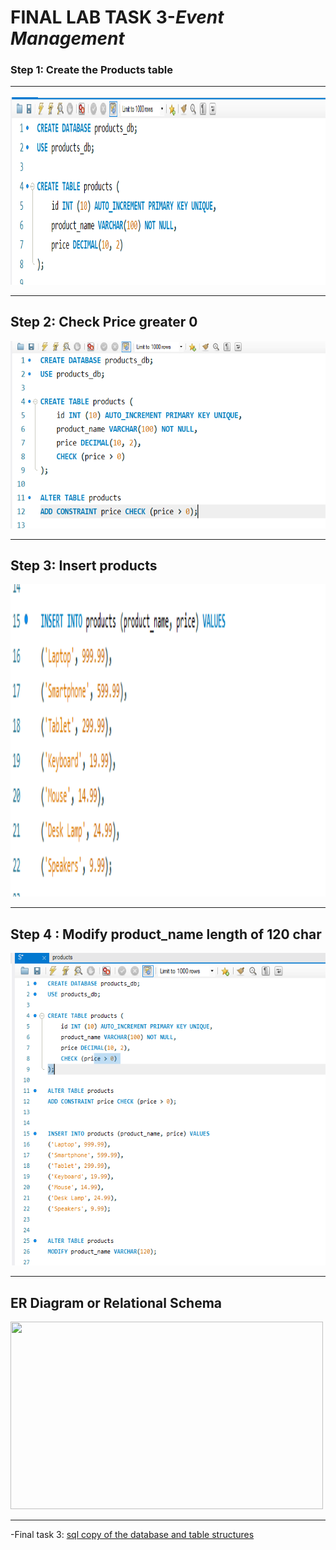 # **FINAL LAB TASK 3**-*Event Management*

###  Step 1: Create the Products table <HR>

<img src="TASK 1.PNG" width="700" height="300"> <br><HR>

## Step 2: Check Price greater 0

<img src="TASK2.PNG" width="700" height="300"> <br><HR>

## Step 3: Insert products

<img src="TASK 3.PNG" width="700" height="500"> <br><HR>

## Step 4 : Modify product_name length of 120 char

<img src="TASK 4.PNG" width="700" height="500"> <br><HR>

## ER Diagram or Relational Schema

<img src="screenshot ER DIAGRAAM.PNG" width="500" height="300"> <br><HR>


-Final task 3: <a href=https://github.com/Mathewski77/EDM-Portfolio_Mathew/tree/main/FINAL%20TASK%203/sql%20database%20task%203> sql copy of the database and table structures </a>


